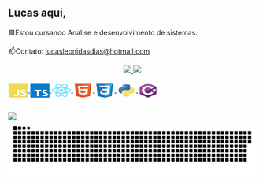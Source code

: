 ## Lucas aqui, 
🟪Estou cursando Analise e desenvolvimento de sistemas.

📫Contato: lucasleonidasdias@hotmail.com

<div align="center">
  <a href="https://github.com/LucasDiasPereira">
  <img height="180em" src="https://github-readme-stats.vercel.app/api?username=LucasDiasPereira&show_icons=true&theme=tokyonight&include_all_commits=true&count_private=true"/>
  <img height="180em" src="https://github-readme-stats.vercel.app/api/top-langs/?username=LucasDiasPereira&layout=compact&langs_count=7&theme=tokyonight"/>
</div>
<div style="display: inline_block"><br>
  <img align="center" alt="Rafa-Js" height="30" width="40" src="https://raw.githubusercontent.com/devicons/devicon/master/icons/javascript/javascript-plain.svg">
  <img align="center" alt="Rafa-Ts" height="30" width="40" src="https://raw.githubusercontent.com/devicons/devicon/master/icons/typescript/typescript-plain.svg">
  <img align="center" alt="Rafa-React" height="30" width="40" src="https://raw.githubusercontent.com/devicons/devicon/master/icons/react/react-original.svg">
  <img align="center" alt="Rafa-HTML" height="30" width="40" src="https://raw.githubusercontent.com/devicons/devicon/master/icons/html5/html5-original.svg">
  <img align="center" alt="Rafa-CSS" height="30" width="40" src="https://raw.githubusercontent.com/devicons/devicon/master/icons/css3/css3-original.svg">
  <img align="center" alt="Rafa-Python" height="30" width="40" src="https://raw.githubusercontent.com/devicons/devicon/master/icons/python/python-original.svg">
  <img align="center" alt="Rafa-Csharp" height="30" width="40" src="https://raw.githubusercontent.com/devicons/devicon/master/icons/csharp/csharp-original.svg">

</div>
  
  ##
 
<div> 
 <a href="https://www.linkedin.com/in/lucas-dias-pereira-ba5070187" target="_blank"><img src="https://img.shields.io/badge/-LinkedIn-%230077B5?style=for-the-badge&logo=linkedin&logoColor=white" target="_blank"></a> 
 
<picture>
  <source media="(prefers-color-scheme: dark)" srcset="https://raw.githubusercontent.com/LucasDiasPereira/LucasDiasPereira/output/github-contribution-grid-snake-dark.svg">
  <source media="(prefers-color-scheme: light)" srcset="https://raw.githubusercontent.com/LucasDiasPereira/LucasDiasPereira/output/github-contribution-grid-snake.svg">
  <img alt="github contribution grid snake animation" src="https://raw.githubusercontent.com/LucasDiasPereira/LucasDiasPereira/output/github-contribution-grid-snake.svg">
</picture>
</div>
